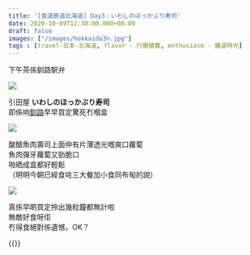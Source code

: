 ```yaml
---
title: '[食道鉄道北海道] Day3：いわしのほっかぶり寿司'
date: 2020-10-09T12:30:00.000+08:00
draft: false
images: ["/images/hokkaido3n.jpg"]
tags : [travel-日本-北海道, flavor - 行膳積腹, enthusiasm - 鐵道時光]
---
```


下午茶係釧路駅弁 

![](/images/hokkaido3n1.jpg)

引田屋 **いわしのほっかぶり寿司**  
即係响[釧路](https://hidie.net/hokkaido3c/)早早買定驚死冇嗰盒

![](/images/hokkaido3n2.jpg)

酸醋魚肉壽司上面仲有片薄透光嘅爽口蘿蔔  
魚肉彈牙蘿蔔又勁脆口  
啪晒成盒都好輕鬆  
（明明今朝已經食咗三大餐加小食同布甸的說）  

![](/images/hokkaido3n.jpg)

真係早啲買定拎出幾粒鐘都無計啦  
無敵好食呀佢  
冇得食絕對係遺憾，OK？   
  
  
{{<hokkaido>}}
